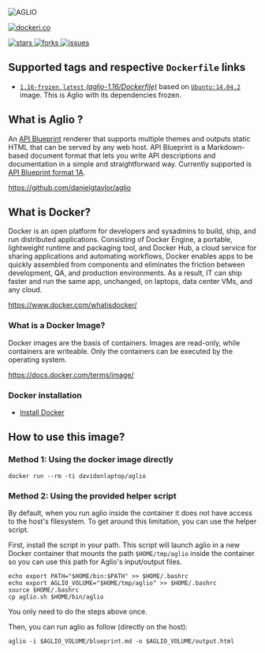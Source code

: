 ![AGLIO](https://raw.github.com/danielgtaylor/aglio/master/images/aglio.png)

[![dockeri.co](http://dockeri.co/image/davidonlaptop/aglio)](https://registry.hub.docker.com/davidonlaptop/aglio/)

[![stars](https://img.shields.io/github/stars/davidonlaptop/aglio.svg) ![forks](https://img.shields.io/github/forks/davidonlaptop/aglio.svg) ![issues](https://img.shields.io/github/issues/davidonlaptop/aglio.svg) ](https://github.com/davidonlaptop/aglio)


## Supported tags and respective `Dockerfile` links

- [`1.16-frozen`, `latest` _(aglio-1.16/Dockerfile)_](https://github.com/davidonlaptop/docker-aglio/tree/1.16.1-frozen/aglio-1.16-frozen/Dockerfile)  based on [`Ubuntu:14.04.2`](https://registry.hub.docker.com/_/ubuntu/) image. This is Aglio with its dependencies frozen.



## What is Aglio ?
An [API Blueprint](http://apiblueprint.org/) renderer that supports multiple themes and outputs static HTML that can be served by any web host. API Blueprint is a Markdown-based document format that lets you write API descriptions and documentation in a simple and straightforward way. Currently supported is [API Blueprint format 1A](https://github.com/apiaryio/api-blueprint/blob/master/API%20Blueprint%20Specification.md).

https://github.com/danielgtaylor/aglio


## What is Docker?
Docker is an open platform for developers and sysadmins to build, ship, and run distributed applications. Consisting of Docker Engine, a portable, lightweight runtime and packaging tool, and Docker Hub, a cloud service for sharing applications and automating workflows, Docker enables apps to be quickly assembled from components and eliminates the friction between development, QA, and production environments. As a result, IT can ship faster and run the same app, unchanged, on laptops, data center VMs, and any cloud.

https://www.docker.com/whatisdocker/

### What is a Docker Image?
Docker images are the basis of containers. Images are read-only, while containers are writeable. Only the containers can be executed by the operating system.

https://docs.docker.com/terms/image/

### Docker installation
* [Install Docker](https://docs.docker.com/installation/)


## How to use this image?

### Method 1: Using the docker image directly
```
docker run --rm -ti davidonlaptop/aglio
```

### Method 2: Using the provided helper script
By default, when you run aglio inside the container it does not have access to the host's filesystem. To get around this limitation, you can use the helper script.

First, install the script in your path. This script will launch aglio in a new Docker container that mounts the path `$HOME/tmp/aglio` inside the container so you can use this path for Aglio's input/output files.
```
echo export PATH="$HOME/bin:$PATH" >> $HOME/.bashrc
echo export AGLIO_VOLUME="$HOME/tmp/aglio" >> $HOME/.bashrc
source $HOME/.bashrc
cp aglio.sh $HOME/bin/aglio
```
You only need to do the steps above once.


Then, you can run aglio as follow (directly on the host):
```
aglio -i $AGLIO_VOLUME/blueprint.md -o $AGLIO_VOLUME/output.html
```

